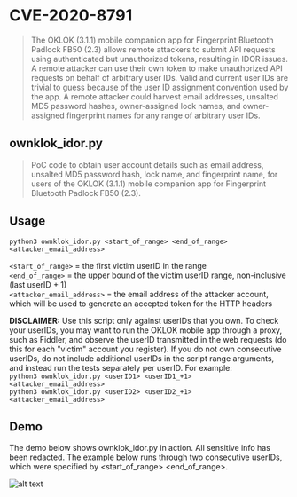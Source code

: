 # CVE-2020-8791
>The OKLOK (3.1.1) mobile companion app for Fingerprint Bluetooth Padlock FB50 (2.3) allows remote attackers to submit API requests using authenticated but unauthorized tokens, resulting in IDOR issues. A remote attacker can use their own token to make unauthorized API requests on behalf of arbitrary user IDs. Valid and current user IDs are trivial to guess because of the user ID assignment convention used by the app. A remote attacker could harvest email addresses, unsalted MD5 password hashes, owner-assigned lock names, and owner-assigned fingerprint names for any range of arbitrary user IDs.

## ownklok_idor.py
> PoC code to obtain user account details such as email address, unsalted MD5 password hash, lock name, and fingerprint name, for users of the OKLOK (3.1.1) mobile companion app for Fingerprint Bluetooth Padlock FB50 (2.3).

## Usage
```python3 ownklok_idor.py <start_of_range> <end_of_range> <attacker_email_address>```

`<start_of_range>` = the first victim userID in the range <br/>
`<end_of_range>` = the upper bound of the victim userID range, non-inclusive (last userID + 1) <br/>
`<attacker_email_address>` = the email address of the attacker account, which will be used to generate an accepted token for the HTTP headers

**DISCLAIMER:** Use this script only against userIDs that you own. To check your userIDs, you may want to run the OKLOK mobile app through a proxy, such as Fiddler, and observe the userID transmitted in the web requests (do this for each "victim" account you register). If you do not own consecutive userIDs, do not include additional userIDs in the script range arguments, and instead run the tests separately per userID. For example: <br/>
```python3 ownklok_idor.py <userID1> <userID1_+1> <attacker_email_address>``` <br/> 
```python3 ownklok_idor.py <userID2> <userID2_+1> <attacker_email_address>```

## Demo
The demo below shows ownklok_idor.py in action. All sensitive info has been redacted. The example below runs through two consecutive userIDs, which were specified by <start_of_range> <end_of_range>. 

![alt text](CVE-2020-8791_demo.png "Demonstration of ownklok_idor.py")
